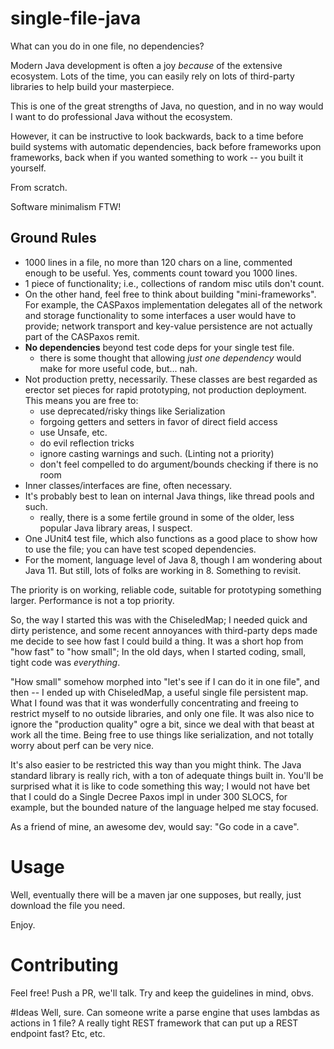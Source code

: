 # single-file-java
What can you do in one file, no dependencies?

Modern Java development is often a joy *because* of the extensive ecosystem. 
Lots of the time, you can easily rely on lots of third-party libraries to 
help build your masterpiece. 

This is one of the great strengths of Java, no question, and in no way would
I want to do professional Java without the ecosystem.

However, it can be instructive to look backwards, back to a time before build systems
with automatic dependencies, back before frameworks upon frameworks, back when
if you wanted something to work -- you built it yourself. 

From scratch. 

Software minimalism FTW!  

## Ground Rules
* 1000 lines in a file, no more than 120 chars on a line, commented enough 
to be useful. Yes, comments count toward you 1000 lines.
* 1 piece of functionality; i.e., collections of random misc utils don't count.
* On the other hand, feel free to think about building "mini-frameworks". For example, the 
CASPaxos implementation delegates all of the network and storage functionality 
to some interfaces a user would have to provide; network transport and 
key-value persistence are not actually part of the CASPaxos remit. 
* **No dependencies** beyond test code deps for your single test file.
   * there is some thought that allowing *just one dependency* would make for 
   more useful code, but... nah.  
* Not production pretty, necessarily. These classes are best regarded as erector
set pieces for rapid prototyping, not production deployment. This means you are free to:
   * use deprecated/risky things like Serialization
   * forgoing getters and setters in favor of direct field access
   * use Unsafe, etc. 
   * do evil reflection tricks
   * ignore casting warnings and such. (Linting not a priority)
   * don't feel compelled to do argument/bounds checking if there is no room 
* Inner classes/interfaces are fine, often necessary.
* It's probably best to lean on internal Java things, like thread pools and such.
   * really, there is a some fertile ground in some of the older, less popular
   Java library areas, I suspect. 
* One JUnit4 test file, which also functions as a good place to show how to use
the file; you can have test scoped dependencies.
* For the moment, language level of Java 8, though I am wondering about Java 11. 
But still, lots of folks are working in 8. Something to revisit.  

The priority is on working, reliable code, suitable for prototyping something larger.
Performance is not a top priority.  

So, the way I started this was with the ChiseledMap; I needed quick and dirty 
peristence, and some recent annoyances with third-party deps made me decide to 
see how fast I could build a thing. It was a short hop from "how fast" to "how small";
In the old days, when I started coding, small, tight code was *everything*.

"How small" somehow morphed into "let's see if I can do it in one file", and 
then -- I ended up with ChiseledMap, a useful single file persistent map. 
What I found was that it was wonderfully concentrating and freeing to 
restrict myself to no outside libraries, and only one file. 
It was also nice to ignore the "production quality" ogre a bit, since we 
deal with that beast at work all the time. Being free to 
use things like serialization, and not totally worry about perf can be very nice.

It's also easier to be restricted this way than you might think. The Java standard 
library is really rich, with a ton of adequate things built in. You'll be surprised
what it is like to code something this way; I would not have
bet that I could do a Single Decree Paxos impl in under 300 SLOCS, for example,
but the bounded nature of the language helped me stay focused. 

As a friend of mine, an awesome dev, would say: "Go code in a cave".

# Usage
Well, eventually there will be a maven jar one supposes, but really, just 
download the file you need.

Enjoy.
 
# Contributing

Feel free! Push a PR, we'll talk. Try and keep the guidelines in mind, obvs.   

#Ideas
Well, sure. Can someone write a parse engine that uses lambdas as actions in 1 file?
A really tight REST framework that can put up a REST endpoint fast? Etc, etc.
